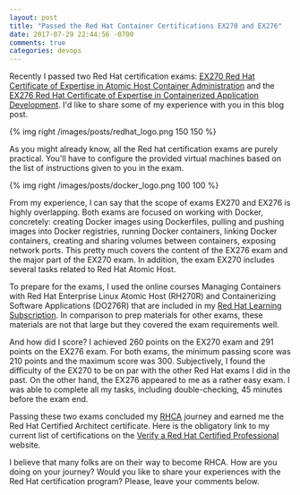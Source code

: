 ```yaml
---
layout: post
title: "Passed the Red Hat Container Certifications EX270 and EX276"
date: 2017-07-29 22:44:56 -0700
comments: true
categories: devops
---
```


Recently I passed two Red Hat certification exams: [EX270 Red Hat Certificate of Expertise in Atomic Host Container Administration](https://www.redhat.com/en/services/training/ex270-red-hat-certificate-expertise-atomic-host-container-administration) and the [EX276 Red Hat Certificate of Expertise in Containerized Application Development](https://www.redhat.com/en/services/training/ex276-red-hat-certificate-expertise-containerized-application-development). I'd like to share some of my experience with you in this blog post.

<!-- more -->

{% img right /images/posts/redhat_logo.png 150 150 %}


As you might already know, all the Red hat certification exams are purely practical. You'll have to configure the provided virtual machines based on the list of instructions given to you in the exam.

{% img right /images/posts/docker_logo.png 100 100 %}

From my experience, I can say that the scope of exams EX270 and EX276 is highly overlapping. Both exams are focused on working with Docker, concretely: creating Docker images using Dockerfiles, pulling and pushing images into Docker registries, running Docker containers, linking Docker containers, creating and sharing volumes between containers, exposing network ports. This pretty much covers the content of the EX276 exam and the major part of the EX270 exam. In addition, the exam EX270 includes several tasks related to Red Hat Atomic Host.

To prepare for the exams, I used the online courses Managing Containers with Red Hat Enterprise Linux Atomic Host (RH270R) and Containerizing Software Applications (DO276R) that are included in my [Red Hat Learning Subscription](https://www.redhat.com/en/services/training/learning-subscription). In comparison to prep materials for other exams, these materials are not that large but they covered the exam requirements well.

And how did I score? I achieved 260 points on the EX270 exam and 291 points on the EX276 exam. For both exams, the minimum passing score was 210 points and the maximum score was 300. Subjectively, I found the difficulty of the EX270 to be on par with the other Red Hat exams I did in the past. On the other hand, the EX276 appeared to me as a rather easy exam. I was able to complete all my tasks, including double-checking, 45 minutes before the exam end.

Passing these two exams concluded my [RHCA](https://www.redhat.com/en/services/certification/rhca) journey and earned me the Red Hat Certified Architect certificate. Here is the obligatory link to my current list of certifications on the [Verify a Red Hat Certified Professional](https://www.redhat.com/rhtapps/certification/verify/?certId=160-216-727) website.

I believe that many folks are on their way to become RHCA. How are you doing on your journey? Would you like to share your experiences with the Red Hat certification program? Please, leave your comments below.
